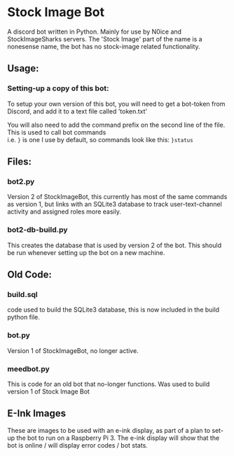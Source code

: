 # Stock Image Bot
A discord bot written in Python. Mainly for use by N0ice and StockImageSharks servers. The 'Stock Image' part of the name is a nonesense name, the bot has no stock-image related functionality.

## Usage:
### Setting-up a copy of this bot:
To setup your own version of this bot, you will need to get a bot-token from Discord, and add it to a text file called 'token.txt'  

You will also need to add the command prefix on the second line of the file. This is used to call bot commands  
i.e. `}` is one I use by default, so commands look like this: `}status`
## Files:
### bot2.py 
Version 2 of StockImageBot, this currently has most of the same commands as version 1, but links with an SQLite3 database to track user-text-channel activity and assigned roles more easily.
### bot2-db-build.py
This creates the database that is used by version 2 of the bot. This should be run whenever setting up the bot on a new machine.
## Old Code:
### build.sql
code used to build the SQLite3 database, this is now included in the build python file.
### bot.py 
Version 1 of StockImageBot, no longer active.
### meedbot.py
This is code for an old bot that no-longer functions. Was used to build version 1 of Stock Image Bot

## E-Ink Images
These are images to be used with an e-ink display, as part of a plan to set-up the bot to run on a Raspberry Pi 3.
The e-ink display will show that the bot is online / will display error codes / bot stats.